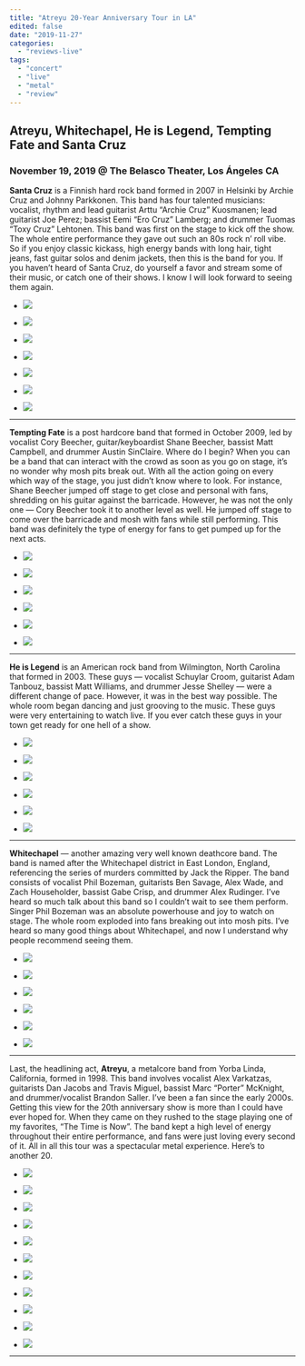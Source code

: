 ```yaml
---
title: "Atreyu 20-Year Anniversary Tour in LA"
edited: false
date: "2019-11-27"
categories:
  - "reviews-live"
tags:
  - "concert"
  - "live"
  - "metal"
  - "review"
---
```


## Atreyu, Whitechapel, He is Legend, Tempting Fate and Santa Cruz

### November 19, 2019 @ The Belasco Theater, Los Ángeles CA

**Santa Cruz** is a Finnish hard rock band formed in 2007 in Helsinki by Archie Cruz and Johnny Parkkonen. This band has four talented musicians: vocalist, rhythm and lead guitarist Arttu “Archie Cruz” Kuosmanen; lead guitarist Joe Perez; bassist Eemi “Ero Cruz” Lamberg; and drummer Tuomas “Toxy Cruz” Lehtonen. This band was first on the stage to kick off the show. The whole entire performance they gave out such an 80s rock n’ roll vibe. So if you enjoy classic kickass, high energy bands with long hair, tight jeans, fast guitar solos and denim jackets, then this is the band for you. If you haven’t heard of Santa Cruz, do yourself a favor and stream some of their music, or catch one of their shows. I know I will look forward to seeing them again.

- ![](https://www.hellbound.ca/wp-content/uploads/2019/11/Santa-Cruz-1.jpg)

- ![](https://www.hellbound.ca/wp-content/uploads/2019/11/Santa-Cruz-2.jpg)

- ![](https://www.hellbound.ca/wp-content/uploads/2019/11/Santa-Cruz-3.jpg)

- ![](https://www.hellbound.ca/wp-content/uploads/2019/11/Santa-Cruz-4.jpg)

- ![](https://www.hellbound.ca/wp-content/uploads/2019/11/Santa-Cruz-5.jpg)

- ![](https://www.hellbound.ca/wp-content/uploads/2019/11/Santa-Cruz-6.jpg)

- ![](https://www.hellbound.ca/wp-content/uploads/2019/11/Santa-Cruz-7.jpg)


* * *

**Tempting Fate** is a post hardcore band that formed in October 2009, led by vocalist Cory Beecher, guitar/keyboardist Shane Beecher, bassist Matt Campbell, and drummer Austin SinClaire. Where do I begin? When you can be a band that can interact with the crowd as soon as you go on stage, it’s no wonder why mosh pits break out. With all the action going on every which way of the stage, you just didn’t know where to look. For instance, Shane Beecher jumped off stage to get close and personal with fans, shredding on his guitar against the barricade. However, he was not the only one — Cory Beecher took it to another level as well. He jumped off stage to come over the barricade and mosh with fans while still performing. This band was definitely the type of energy for fans to get pumped up for the next acts.

- ![](https://www.hellbound.ca/wp-content/uploads/2019/11/Tempting-Fate-1.jpg)

- ![](https://www.hellbound.ca/wp-content/uploads/2019/11/Tempting-Fate-2.jpg)

- ![](https://www.hellbound.ca/wp-content/uploads/2019/11/Tempting-Fate-3.jpg)

- ![](https://www.hellbound.ca/wp-content/uploads/2019/11/Tempting-Fate-4.jpg)

- ![](https://www.hellbound.ca/wp-content/uploads/2019/11/Tempting-Fate-5.jpg)

- ![](https://www.hellbound.ca/wp-content/uploads/2019/11/Tempting-Fate-6.jpg)


* * *

**He is Legend** is an American rock band from Wilmington, North Carolina that formed in 2003. These guys — vocalist Schuylar Croom, guitarist Adam Tanbouz, bassist Matt Williams, and drummer Jesse Shelley — were a different change of pace. However, it was in the best way possible. The whole room began dancing and just grooving to the music. These guys were very entertaining to watch live. If you ever catch these guys in your town get ready for one hell of a show.

- ![](https://www.hellbound.ca/wp-content/uploads/2019/11/He-Is-Legend-1.jpg)

- ![](https://www.hellbound.ca/wp-content/uploads/2019/11/He-Is-Legend-2.jpg)

- ![](https://www.hellbound.ca/wp-content/uploads/2019/11/He-Is-Legend-3.jpg)

- ![](https://www.hellbound.ca/wp-content/uploads/2019/11/He-Is-Legend-4.jpg)

- ![](https://www.hellbound.ca/wp-content/uploads/2019/11/He-Is-Legend-5.jpg)

- ![](https://www.hellbound.ca/wp-content/uploads/2019/11/He-Is-Legend-6.jpg)


* * *

**Whitechapel** — another amazing very well known deathcore band. The band is named after the Whitechapel district in East London, England, referencing the series of murders committed by Jack the Ripper. The band consists of vocalist Phil Bozeman, guitarists Ben Savage, Alex Wade, and Zach Householder, bassist Gabe Crisp, and drummer Alex Rudinger. I’ve heard so much talk about this band so I couldn’t wait to see them perform. Singer Phil Bozeman was an absolute powerhouse and joy to watch on stage. The whole room exploded into fans breaking out into mosh pits. I’ve heard so many good things about Whitechapel, and now I understand why people recommend seeing them.

- ![](https://www.hellbound.ca/wp-content/uploads/2019/11/Whitechapel-1.jpg)

- ![](https://www.hellbound.ca/wp-content/uploads/2019/11/Whitechapel-2.jpg)

- ![](https://www.hellbound.ca/wp-content/uploads/2019/11/Whitechapel-3.jpg)

- ![](https://www.hellbound.ca/wp-content/uploads/2019/11/Whitechapel-4.jpg)

- ![](https://www.hellbound.ca/wp-content/uploads/2019/11/Whitechapel-5.jpg)

- ![](https://www.hellbound.ca/wp-content/uploads/2019/11/Whitechapel-6.jpg)


* * *

Last, the headlining act, **Atreyu**, a metalcore band from Yorba Linda, California, formed in 1998. This band involves vocalist Alex Varkatzas, guitarists Dan Jacobs and Travis Miguel, bassist Marc “Porter” McKnight, and drummer/vocalist Brandon Saller. I’ve been a fan since the early 2000s. Getting this view for the 20th anniversary show is more than I could have ever hoped for. When they came on they rushed to the stage playing one of my favorites, “The Time is Now”. The band kept a high level of energy throughout their entire performance, and fans were just loving every second of it. All in all this tour was a spectacular metal experience. Here’s to another 20.

- ![](https://www.hellbound.ca/wp-content/uploads/2019/11/Atreyu-1.jpg)

- ![](https://www.hellbound.ca/wp-content/uploads/2019/11/Atreyu-2.jpg)

- ![](https://www.hellbound.ca/wp-content/uploads/2019/11/Atreyu-3.jpg)

- ![](https://www.hellbound.ca/wp-content/uploads/2019/11/Atreyu-4.jpg)

- ![](https://www.hellbound.ca/wp-content/uploads/2019/11/Atreyu-5.jpg)

- ![](https://www.hellbound.ca/wp-content/uploads/2019/11/Atreyu-6.jpg)

- ![](https://www.hellbound.ca/wp-content/uploads/2019/11/Atreyu-7.jpg)

- ![](https://www.hellbound.ca/wp-content/uploads/2019/11/Atreyu-8.jpg)

- ![](https://www.hellbound.ca/wp-content/uploads/2019/11/Atreyu-9.jpg)

- ![](https://www.hellbound.ca/wp-content/uploads/2019/11/Atreyu-10.jpg)

- ![](https://www.hellbound.ca/wp-content/uploads/2019/11/Atreyu-12.jpg)


* * *
